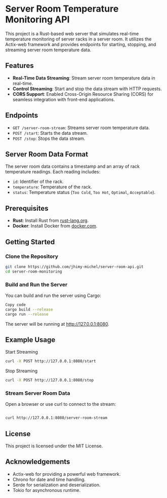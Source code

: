 # Server Room Temperature Monitoring API

This project is a Rust-based web server that simulates real-time temperature monitoring of server racks in a server room. It utilizes the Actix-web framework and provides endpoints for starting, stopping, and streaming server room temperature data.

## Features

- **Real-Time Data Streaming**: Stream server room temperature data in real-time.
- **Control Streaming**: Start and stop the data stream with HTTP requests.
- **CORS Support**: Enabled Cross-Origin Resource Sharing (CORS) for seamless integration with front-end applications.

## Endpoints

- `GET /server-room-stream`: Streams server room temperature data.
- `POST /start`: Starts the data stream.
- `POST /stop`: Stops the data stream.

## Server Room Data Format

The server room data contains a timestamp and an array of rack temperature readings. Each reading includes:

- `id`: Identifier of the rack.
- `temperature`: Temperature of the rack.
- `status`: Temperature status (`Too Cold`, `Too Hot`, `Optimal`, `Acceptable`).

## Prerequisites

- **Rust**: Install Rust from [rust-lang.org](https://www.rust-lang.org/).
- **Docker**: Install Docker from [docker.com](https://www.docker.com/).

## Getting Started

### Clone the Repository

```sh
git clone https://github.com/jhimy-michel/server-room-api.git
cd server-room-monitoring
```

### Build and Run the Server
You can build and run the server using Cargo:

```sh
Copy code
cargo build --release
cargo run --release
```

The server will be running at http://127.0.0.1:8080.

## Example Usage
Start Streaming

```sh
curl -X POST http://127.0.0.1:8080/start
```

Stop Streaming
```sh
curl -X POST http://127.0.0.1:8080/stop
```

### Stream Server Room Data

Open a browser or use curl to connect to the stream:

```sh

curl http://127.0.0.1:8080/server-room-stream
```

## License
This project is licensed under the MIT License. 

## Acknowledgements
* Actix-web for providing a powerful web framework.
* Chrono for date and time handling.
* Serde for serialization and deserialization.
* Tokio for asynchronous runtime.